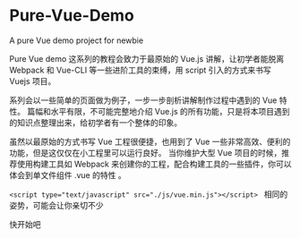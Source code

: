 # Pure-Vue-Demo
A pure Vue demo project for newbie


Pure Vue demo 这系列的教程会致力于最原始的 Vue.js 讲解，让初学者能脱离 Webpack 和 Vue-CLI 等一些进阶工具的束缚，用 script 引入的方式来书写 Vuejs 项目。


系列会以一些简单的页面做为例子，一步一步剖析讲解制作过程中遇到的 Vue 特性。
篇幅和水平有限，不可能完整地介绍 Vue.js 的所有功能，只是将本项目遇到的知识点整理出来，给初学者有一个整体的印象。


虽然以最原始的方式书写 Vue 工程很便捷，也用到了 Vue 一些非常高效、便利的功能，但是这仅仅在小工程里可以运行良好。
当你维护大型 Vue 项目的时候，推荐使用构建工具如 Webpack 来创建你的工程，配合构建工具的一些插件，你可以体会到单文件组件 .vue 的特性 。


`<script type="text/javascript" src="./js/vue.min.js"></script> `
相同的姿势，可能会让你亲切不少


快开始吧
